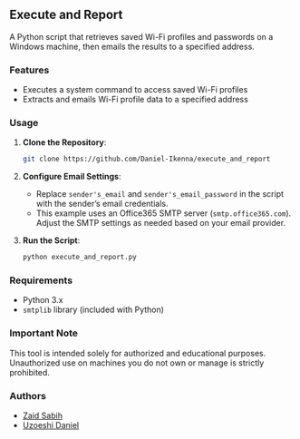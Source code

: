 ## Execute and Report

A Python script that retrieves saved Wi-Fi profiles and passwords on a Windows machine, then emails the results to a specified address.

### Features

- Executes a system command to access saved Wi-Fi profiles
- Extracts and emails Wi-Fi profile data to a specified address

### Usage

1. **Clone the Repository**:
   ```bash
   git clone https://github.com/Daniel-Ikenna/execute_and_report
   ```

2. **Configure Email Settings**:
   - Replace `sender's_email` and `sender's_email_password` in the script with the sender’s email credentials.
   - This example uses an Office365 SMTP server (`smtp.office365.com`). Adjust the SMTP settings as needed based on your email provider.

3. **Run the Script**:
   ```bash
   python execute_and_report.py
   ```

### Requirements

- Python 3.x
- `smtplib` library (included with Python)

### Important Note

This tool is intended solely for authorized and educational purposes. Unauthorized use on machines you do not own or manage is strictly prohibited.

### Authors

- [Zaid Sabih](https://ie.linkedin.com/in/zaid-sabih-al-quraishi-5444a6127)
- [Uzoeshi Daniel](https://www.linkedin.com/in/daniel-ikenna-33b709235)
